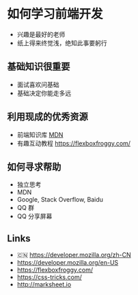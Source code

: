 # 如何学习前端开发

* 兴趣是最好的老师
* 纸上得来终觉浅，绝知此事要躬行

## 基础知识很重要
* 面试喜欢问基础
* 基础决定你能走多远

## 利用现成的优秀资源
* 前端知识库 [MDN](https://developer.mozilla.org/zh-CN/)
* 有趣互动教程 https://flexboxfroggy.com/

## 如何寻求帮助
* 独立思考
* MDN
* Google, Stack Overflow, Baidu
* QQ 群
* QQ 分享屏幕

## Links
* 🇨🇳 https://developer.mozilla.org/zh-CN
* https://developer.mozilla.org/en-US
* https://flexboxfroggy.com/
* https://css-tricks.com/
* http://marksheet.io
